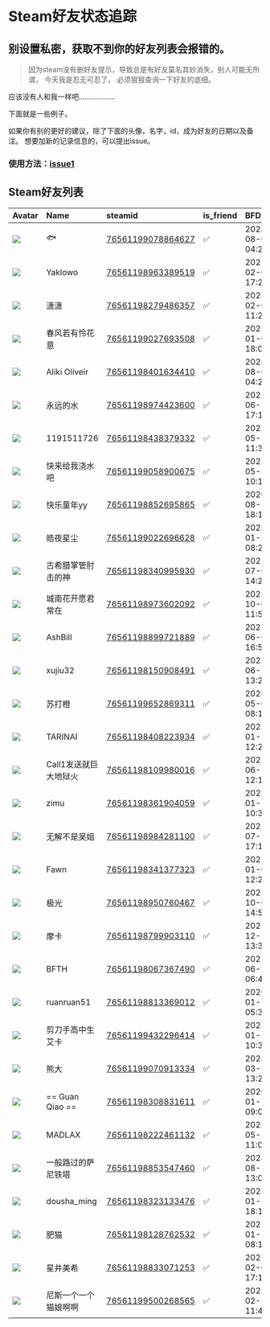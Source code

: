 # Steam好友状态追踪
## 别设置私密，获取不到你的好友列表会报错的。

> 因为steam没有删好友提示，导致总是有好友莫名其妙消失，别人可能无所谓，
> 今天我是忍无可忍了。 必须狠狠查询一下好友的底细。

应该没有人和我一样吧………………

下面就是一些例子。

如果你有别的更好的建议，除了下面的头像，名字，id，成为好友的日期以及备注。 想要加新的记录信息的，可以提出issue。

### 使用方法：[issue1](https://github.com/systemannounce/SteamFriends/issues/1)

## Steam好友列表

| Avatar                                                                            | Name            | steamid                                                                     | is_friend   | BFD                 | Remark   | removed_time   |
|:----------------------------------------------------------------------------------|:----------------|:----------------------------------------------------------------------------|:------------|:--------------------|:---------|:---------------|
| ![](https://avatars.steamstatic.com/83024352c31f103649f8cb322cb85fd6fff9cf50.jpg) | 🐟               | [76561199078864627](https://steamcommunity.com/profiles/76561199078864627/) | ✅           | 2024-08-02 04:21:27 |          |                |
| ![](https://avatars.steamstatic.com/8390999acc0490fd2f05391201d71eab94ccd0b2.jpg) | Yaklowo         | [76561198963389519](https://steamcommunity.com/profiles/76561198963389519/) | ✅           | 2021-02-04 17:21:26 |          |                |
| ![](https://avatars.steamstatic.com/1b951f6cb148cfb8c61b10e2e00bfb5c9c0829ae.jpg) | 潇潇              | [76561198279486357](https://steamcommunity.com/profiles/76561198279486357/) | ✅           | 2025-02-05 11:25:21 |          |                |
| ![](https://avatars.steamstatic.com/fef49e7fa7e1997310d705b2a6158ff8dc1cdfeb.jpg) | 春风若有怜花意         | [76561199027693508](https://steamcommunity.com/profiles/76561199027693508/) | ✅           | 2025-01-09 18:00:05 |          |                |
| ![](https://avatars.steamstatic.com/f61a1c2e9ee05236d6cbc89add14976eb05b6cd9.jpg) | Aliki Oliveir   | [76561198401634410](https://steamcommunity.com/profiles/76561198401634410/) | ✅           | 2024-08-02 04:24:37 |          |                |
| ![](https://avatars.steamstatic.com/9a73beaf96127008df6268a035c5a85fe494332f.jpg) | 永远的水            | [76561198974423600](https://steamcommunity.com/profiles/76561198974423600/) | ✅           | 2022-06-28 17:10:05 |          |                |
| ![](https://avatars.steamstatic.com/fef49e7fa7e1997310d705b2a6158ff8dc1cdfeb.jpg) | 1191511726      | [76561198438379332](https://steamcommunity.com/profiles/76561198438379332/) | ✅           | 2022-05-30 11:32:51 |          |                |
| ![](https://avatars.steamstatic.com/fef49e7fa7e1997310d705b2a6158ff8dc1cdfeb.jpg) | 快来给我浇水吧         | [76561199058900675](https://steamcommunity.com/profiles/76561199058900675/) | ✅           | 2022-05-30 10:18:09 |          |                |
| ![](https://avatars.steamstatic.com/c3da2004bb2700888f1329dc412caf04238c075b.jpg) | 快乐童年yy          | [76561198852695865](https://steamcommunity.com/profiles/76561198852695865/) | ✅           | 2020-08-15 18:17:18 |          |                |
| ![](https://avatars.steamstatic.com/d11bd179176a851a6443082c2d21937021a21d62.jpg) | 皓夜星尘            | [76561199022696628](https://steamcommunity.com/profiles/76561199022696628/) | ✅           | 2023-01-30 08:24:51 |          |                |
| ![](https://avatars.steamstatic.com/3f5e9daea59216d7fe13df4e031d3537580e5e21.jpg) | 古希腊掌管肘击的神       | [76561198340995930](https://steamcommunity.com/profiles/76561198340995930/) | ✅           | 2022-07-06 14:21:02 |          |                |
| ![](https://avatars.steamstatic.com/53f0b9266bb33fead29956dff728d94c6dc62247.jpg) | 城南花开愿君常在        | [76561198973602092](https://steamcommunity.com/profiles/76561198973602092/) | ✅           | 2022-10-07 11:57:41 |          |                |
| ![](https://avatars.steamstatic.com/810b1fb64fe7def6e4917a79cd263acc5b472858.jpg) | AshBill         | [76561198899721889](https://steamcommunity.com/profiles/76561198899721889/) | ✅           | 2023-06-04 16:51:16 |          |                |
| ![](https://avatars.steamstatic.com/fef49e7fa7e1997310d705b2a6158ff8dc1cdfeb.jpg) | xujiu32         | [76561198150908491](https://steamcommunity.com/profiles/76561198150908491/) | ✅           | 2021-06-20 13:22:00 |          |                |
| ![](https://avatars.steamstatic.com/6453b19c75ce862714987bc17399981aab5770a0.jpg) | 苏打橙             | [76561199652869311](https://steamcommunity.com/profiles/76561199652869311/) | ✅           | 2024-05-01 08:11:28 |          |                |
| ![](https://avatars.steamstatic.com/8853088aa02342a499d5758abe9e011be1b979ed.jpg) | TARINAI         | [76561198408223934](https://steamcommunity.com/profiles/76561198408223934/) | ✅           | 2023-01-16 12:24:37 |          |                |
| ![](https://avatars.steamstatic.com/352d34ed26701b2cd38fab8bf305665ed98b95bf.jpg) | Call1发送就巨大地狱火   | [76561198109980016](https://steamcommunity.com/profiles/76561198109980016/) | ✅           | 2021-06-19 12:16:54 |          |                |
| ![](https://avatars.steamstatic.com/de7aed4299406a52b01b0fc087ec5eb1d380b7e7.jpg) | zimu            | [76561198361904059](https://steamcommunity.com/profiles/76561198361904059/) | ✅           | 2023-01-11 10:39:38 |          |                |
| ![](https://avatars.steamstatic.com/3f5e9daea59216d7fe13df4e031d3537580e5e21.jpg) | 无解不是吴姐          | [76561198984281100](https://steamcommunity.com/profiles/76561198984281100/) | ✅           | 2021-07-14 17:18:22 |          |                |
| ![](https://avatars.steamstatic.com/8bb6a4d7223c09446bc0abb6570e5912d7f8b275.jpg) | Fawn            | [76561198341377323](https://steamcommunity.com/profiles/76561198341377323/) | ✅           | 2022-01-02 12:22:25 |          |                |
| ![](https://avatars.steamstatic.com/cf008e00b29940823efc3754be604c48074b02fa.jpg) | 极光              | [76561198950760467](https://steamcommunity.com/profiles/76561198950760467/) | ✅           | 2021-10-07 14:54:35 |          |                |
| ![](https://avatars.steamstatic.com/44b65fa70c3df3819aa00d7b9cb13a40ac7cc2dc.jpg) | 摩卡              | [76561198799903110](https://steamcommunity.com/profiles/76561198799903110/) | ✅           | 2022-12-31 13:35:43 |          |                |
| ![](https://avatars.steamstatic.com/165fa5c759b7e7972ad0631c6b90f2111d6c59c0.jpg) | BFTH            | [76561198067367490](https://steamcommunity.com/profiles/76561198067367490/) | ✅           | 2021-06-21 06:47:41 |          |                |
| ![](https://avatars.steamstatic.com/10ff66b08599c2543b93324f7083745ba4b6b61d.jpg) | ruanruan51      | [76561198813369012](https://steamcommunity.com/profiles/76561198813369012/) | ✅           | 2020-01-14 05:32:32 |          |                |
| ![](https://avatars.steamstatic.com/af9482a3a3b8c4ad6b7f2da0d2f8c138224ae66f.jpg) | 剪刀手高中生艾卡        | [76561199432296414](https://steamcommunity.com/profiles/76561199432296414/) | ✅           | 2023-01-11 10:39:23 |          |                |
| ![](https://avatars.steamstatic.com/ac236fc88e323b59ecc847a8b54d38256cfaaf2c.jpg) | 熊大              | [76561199070913334](https://steamcommunity.com/profiles/76561199070913334/) | ✅           | 2023-03-26 13:25:21 |          |                |
| ![](https://avatars.steamstatic.com/1d171d1b4c276a297d5543b26815bb56a70a7998.jpg) | == Guan Qiao == | [76561198308831611](https://steamcommunity.com/profiles/76561198308831611/) | ✅           | 2020-01-13 09:03:34 |          |                |
| ![](https://avatars.steamstatic.com/f767c60a831e752cecd3a81ec194b045345469d1.jpg) | MADLAX          | [76561198222461132](https://steamcommunity.com/profiles/76561198222461132/) | ✅           | 2022-05-17 11:00:30 |          |                |
| ![](https://avatars.steamstatic.com/14fa45d90d1774068441651602af9b2de61890b4.jpg) | 一般路过的萨尼铁塔       | [76561198853547460](https://steamcommunity.com/profiles/76561198853547460/) | ✅           | 2024-08-14 13:07:38 |          |                |
| ![](https://avatars.steamstatic.com/dcbb93e0b27eb4a37a3cca7fcee2df7b22e1b26d.jpg) | dousha_ming     | [76561198323133476](https://steamcommunity.com/profiles/76561198323133476/) | ✅           | 2025-01-11 18:14:17 |          |                |
| ![](https://avatars.steamstatic.com/ac979320d76b8a4432988559cf3472f42af27764.jpg) | 肥猫              | [76561198128762532](https://steamcommunity.com/profiles/76561198128762532/) | ✅           | 2025-01-18 08:15:04 |          |                |
| ![](https://avatars.steamstatic.com/993347aa1a7f984223aea1bddd751d673e4b14b5.jpg) | 星井美希            | [76561198833071253](https://steamcommunity.com/profiles/76561198833071253/) | ✅           | 2025-02-05 17:13:31 |          |                |
| ![](https://avatars.steamstatic.com/3e7fa82d331c950cc2dffca68c4e0f723849cff0.jpg) | 尼斯一个一个猫娘啊啊      | [76561199500268565](https://steamcommunity.com/profiles/76561199500268565/) | ✅           | 2025-02-22 11:43:45 |          |                |